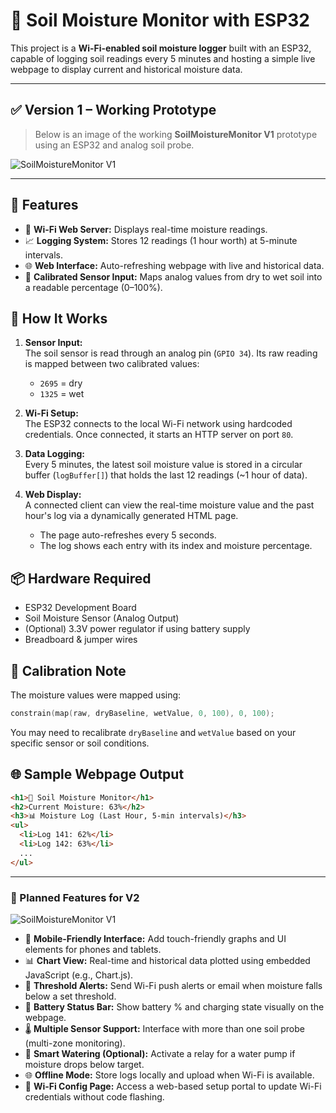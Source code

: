 # 🌱 Soil Moisture Monitor with ESP32

This project is a **Wi-Fi-enabled soil moisture logger** built with an ESP32, capable of logging soil readings every 5 minutes and hosting a simple live webpage to display current and historical moisture data.

---

## ✅ Version 1 – Working Prototype

> Below is an image of the working **SoilMoistureMonitor V1** prototype using an ESP32 and analog soil probe.

![SoilMoistureMonitor V1](/Files/SoilMoistureProbeV1.png)

---

## 🔧 Features

- 📡 **Wi-Fi Web Server:** Displays real-time moisture readings.
- 📈 **Logging System:** Stores 12 readings (1 hour worth) at 5-minute intervals.
- 🌐 **Web Interface:** Auto-refreshing webpage with live and historical data.
- 🔌 **Calibrated Sensor Input:** Maps analog values from dry to wet soil into a readable percentage (0–100%).

## 🧠 How It Works

1. **Sensor Input:**  
   The soil sensor is read through an analog pin (`GPIO 34`). Its raw reading is mapped between two calibrated values:  
   - `2695` = dry  
   - `1325` = wet  

2. **Wi-Fi Setup:**  
   The ESP32 connects to the local Wi-Fi network using hardcoded credentials. Once connected, it starts an HTTP server on port `80`.

3. **Data Logging:**  
   Every 5 minutes, the latest soil moisture value is stored in a circular buffer (`logBuffer[]`) that holds the last 12 readings (~1 hour of data).

4. **Web Display:**  
   A connected client can view the real-time moisture value and the past hour's log via a dynamically generated HTML page.  
   - The page auto-refreshes every 5 seconds.
   - The log shows each entry with its index and moisture percentage.

## 📦 Hardware Required

- ESP32 Development Board  
- Soil Moisture Sensor (Analog Output)  
- (Optional) 3.3V power regulator if using battery supply  
- Breadboard & jumper wires

## 🔋 Calibration Note

The moisture values were mapped using:
```cpp
constrain(map(raw, dryBaseline, wetValue, 0, 100), 0, 100);
```
You may need to recalibrate `dryBaseline` and `wetValue` based on your specific sensor or soil conditions.

## 🌐 Sample Webpage Output

```html
<h1>🌱 Soil Moisture Monitor</h1>
<h2>Current Moisture: 63%</h2>
<h3>📊 Moisture Log (Last Hour, 5-min intervals)</h3>
<ul>
  <li>Log 141: 62%</li>
  <li>Log 142: 63%</li>
  ...
</ul>
```

---

### 🔮 Planned Features for V2

![SoilMoistureMonitor V1](/Files/SoilMoistureProbeV1.png)

- 📱 **Mobile-Friendly Interface:** Add touch-friendly graphs and UI elements for phones and tablets.
- 📊 **Chart View:** Real-time and historical data plotted using embedded JavaScript (e.g., Chart.js).
- 🔔 **Threshold Alerts:** Send Wi-Fi push alerts or email when moisture falls below a set threshold.
- 🔋 **Battery Status Bar:** Show battery % and charging state visually on the webpage.
- 🌡 **Multiple Sensor Support:** Interface with more than one soil probe (multi-zone monitoring).
- 🧠 **Smart Watering (Optional):** Activate a relay for a water pump if moisture drops below target.
- 🌐 **Offline Mode:** Store logs locally and upload when Wi-Fi is available.
- 🔧 **Wi-Fi Config Page:** Access a web-based setup portal to update Wi-Fi credentials without code flashing.

